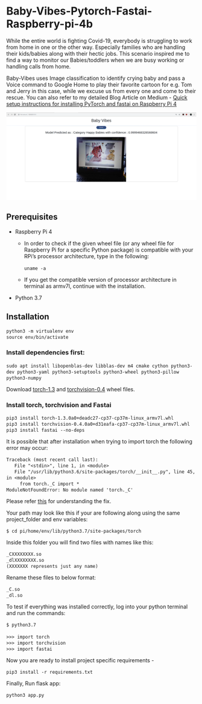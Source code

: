 # Baby-Vibes-Pytorch-Fastai-Raspberry-pi-4b

While the entire world is fighting Covid-19, everybody is struggling to work from home in one or the other way. Especially families who are handling their kids/babies along with their hectic jobs. This scenario inspired me to find a way to monitor our Babies/toddlers when we are busy working or handling calls from home.

Baby-Vibes uses Image classification to identify crying baby and pass a Voice command to Google Home to play their favorite cartoon for e.g. Tom and Jerry in this case, while we excuse us from every one and come to their rescue. You can also refer to my detailed Blog Article on Medium - [Quick setup instructions for installing PyTorch and fastai on Raspberry Pi 4](https://medium.com/analytics-vidhya/quick-setup-instructions-for-installing-pytorch-and-fastai-on-raspberry-pi-4-5ffbe45e0ae3)

![Baby Vibes](https://github.com/SriramyaK/Baby-Vibes-Pytorch-fastai-Raspberry-pi-4/blob/master/Home.png)


## Prerequisites

- Raspberry Pi 4
   - In order to check if the given wheel file (or any wheel file for Raspberry Pi for a specific Python package) is compatible with          your RPi’s processor architecture, type in the following:
   
      ``` uname -a ```
      
   - If you get the compatible version of processor architecture in terminal as armv7l, continue with the installation.
   
- Python 3.7

## Installation

``` 
python3 -m virtualenv env
source env/bin/activate 
```

### Install dependencies first:

```
sudo apt install libopenblas-dev libblas-dev m4 cmake cython python3-dev python3-yaml python3-setuptools python3-wheel python3-pillow python3-numpy 
```
Download [torch-1.3](https://wintics-opensource.s3.eu-west-3.amazonaws.com/torch-1.3.0a0%2Bdeadc27-cp37-cp37m-linux_armv7l.whl) and [torchvision-0.4](https://drive.google.com/uc?export=download&id=1nhk7PKDUzcmGGwnx7PK7iW3__2fOJVl1) wheel files.

### Install torch, torchvision and Fastai

```
pip3 install torch-1.3.0a0+deadc27-cp37-cp37m-linux_armv7l.whl
pip3 install torchvision-0.4.0a0+d31eafa-cp37-cp37m-linux_armv7l.whl
pip3 install fastai --no-deps 
```

It is possible that after installation when trying to import torch the following error may occur:

```
Traceback (most recent call last):
   File "<stdin>", line 1, in <module>
   File "/usr/lib/python3.6/site-packages/torch/__init__.py", line 45, in <module>
     from torch._C import *
ModuleNotFoundError: No module named 'torch._C' 
```

Please refer [this](https://github.com/pytorch/pytorch/issues/574#issuecomment-278879701) for understanding the fix.

Your path may look like this if your are following along using the same project_folder and env variables:

```
$ cd pi/home/env/lib/python3.7/site-packages/torch
```

Inside this folder you will find two files with names like this:

```
_CXXXXXXXX.so
_dlXXXXXXXX.so
(XXXXXXX represents just any name)
```

Rename these files to below format:
```
_C.so
_dl.so
```
To test if everything was installed correctly, log into your python terminal and run the commands:

```
$ python3.7

>>> import torch
>>> import torchvision
>>> import fastai

```
Now you are ready to install project specific requirements - 

```
pip3 install -r requirements.txt 
```
Finally, Run flask app:

```
python3 app.py
```




